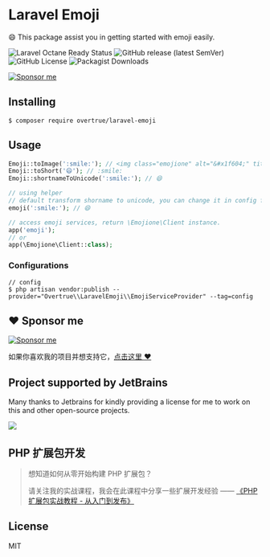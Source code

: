 # Laravel Emoji

:smile: This package assist you in getting started with emoji easily.

![Laravel Octane Ready Status](https://img.shields.io/badge/Octance-ready-green?style=flat-square)
![GitHub release (latest SemVer)](https://img.shields.io/github/v/release/overtrue/laravel-emoji?style=flat-square)
![GitHub License](https://img.shields.io/github/license/overtrue/laravel-emoji?style=flat-square)
![Packagist Downloads](https://img.shields.io/packagist/dt/overtrue/laravel-emoji?style=flat-square)

[![Sponsor me](https://github.com/overtrue/overtrue/blob/master/sponsor-me-button-s.svg?raw=true)](https://github.com/sponsors/overtrue)

## Installing

```shell
$ composer require overtrue/laravel-emoji
```

## Usage

```php
Emoji::toImage(':smile:'); // <img class="emojione" alt="&#x1f604;" title=":smile:" src="https://cdn.jsdelivr.net/emojione/assets/3.1/png/32/1f604.png"/>'
Emoji::toShort('😄'); // :smile:
Emoji::shortnameToUnicode(':smile:'); // 😄

// using helper
// default transform shorname to unicode, you can change it in config file.
emoji(':smile:'); // 😄

// access emoji services, return \Emojione\Client instance.
app('emoji');
// or 
app(\Emojione\Client::class);
```

### Configurations

```shell
// config
$ php artisan vendor:publish --provider="Overtrue\\LaravelEmoji\\EmojiServiceProvider" --tag=config
```

## :heart: Sponsor me 

[![Sponsor me](https://github.com/overtrue/overtrue/blob/master/sponsor-me.svg?raw=true)](https://github.com/sponsors/overtrue)

如果你喜欢我的项目并想支持它，[点击这里 :heart:](https://github.com/sponsors/overtrue)


## Project supported by JetBrains

Many thanks to Jetbrains for kindly providing a license for me to work on this and other open-source projects.

[![](https://resources.jetbrains.com/storage/products/company/brand/logos/jb_beam.svg)](https://www.jetbrains.com/?from=https://github.com/overtrue)

## PHP 扩展包开发

> 想知道如何从零开始构建 PHP 扩展包？
>
> 请关注我的实战课程，我会在此课程中分享一些扩展开发经验 —— [《PHP 扩展包实战教程 - 从入门到发布》](https://learnku.com/courses/creating-package)

## License

MIT
